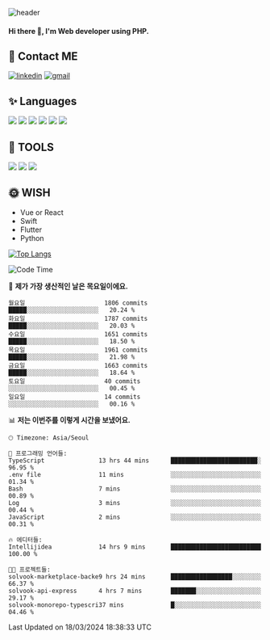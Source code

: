 ![header](https://capsule-render.vercel.app/api?type=waving&color=auto&height=300&section=header&text=Elin&fontSize=90&animation=twinkling)

#### Hi there 👋, I'm <b>Web developer</b> using PHP. ####

<!--
- 🔭 I’m currently working on Uniwill
- 🌱 I’m currently learning Vue or React or Python.
-->

<!---#### I am PHP developer --->

## 💌 Contact ME ###
[<img src='https://img.shields.io/badge/-EunjiKo-%230A66C2?style=flat-square&logo=LinkedIn&logoColor=white' alt='linkedin'>](https://www.linkedin.com/in/https://www.linkedin.com/in/eunji-ko-00a907164//)  [<img src='https://img.shields.io/badge/-einee214%40gmail.com-%23EA4335?style=flat-square&logo=Gmail&logoColor=white' alt='gmail'>](einee214@gmail.com)  


## ✨ Languages
<img src='https://img.shields.io/badge/-PHP-%23777BB4?style=for-the-badge&logo=PHP&logoColor=white'> <img src='https://img.shields.io/badge/-Laravel-%23FF2D20?style=for-the-badge&logo=Laravel&logoColor=white'> <img src='https://img.shields.io/badge/Jquery-%230769AD?style=for-the-badge&logo=Jquery&logoColor=white'> <img src='https://img.shields.io/badge/CSS3-%231572B6?style=for-the-badge&logo=CSS3&logoColor=white'> <img src='https://img.shields.io/badge/Bootstrap-%237952B3?style=for-the-badge&logo=Bootstrap&logoColor=white' > <img src='https://img.shields.io/badge/MySQL-%234479A1?style=for-the-badge&logo=MySQL&logoColor=white' >

## 🌷 TOOLS
<img src='https://img.shields.io/badge/PHPSTORM-%23000000?style=for-the-badge&logo=PhpStorm&logoColor=white' > <img src='https://img.shields.io/badge/GitLab-%23FCA121?style=for-the-badge&logo=GitLab&logoColor=white' > <img src='https://img.shields.io/badge/GitHub-%23181717?style=for-the-badge&logo=GitHub&logoColor=white'>


## 🌞 WISH
- Vue or React
- Swift
- Flutter
- Python


[![Top Langs](https://github-readme-stats.vercel.app/api/top-langs/?username=ein214&layout=compact)](https://github.com/anuraghazra/github-readme-stats)

<!--START_SECTION:waka-->
![Code Time](http://img.shields.io/badge/Code%20Time-3%2C338%20hrs%2025%20mins-blue)

📅 **제가 가장 생산적인 날은 목요일이에요.** 

```text
월요일                      1806 commits        █████░░░░░░░░░░░░░░░░░░░░   20.24 % 
화요일                      1787 commits        █████░░░░░░░░░░░░░░░░░░░░   20.03 % 
수요일                      1651 commits        █████░░░░░░░░░░░░░░░░░░░░   18.50 % 
목요일                      1961 commits        █████░░░░░░░░░░░░░░░░░░░░   21.98 % 
금요일                      1663 commits        █████░░░░░░░░░░░░░░░░░░░░   18.64 % 
토요일                      40 commits          ░░░░░░░░░░░░░░░░░░░░░░░░░   00.45 % 
일요일                      14 commits          ░░░░░░░░░░░░░░░░░░░░░░░░░   00.16 % 
```


📊 **저는 이번주를 이렇게 시간을 보냈어요.** 

```text
🕑︎ Timezone: Asia/Seoul

💬 프로그래밍 언어들: 
TypeScript               13 hrs 44 mins      ████████████████████████░   96.95 % 
.env file                11 mins             ░░░░░░░░░░░░░░░░░░░░░░░░░   01.34 % 
Bash                     7 mins              ░░░░░░░░░░░░░░░░░░░░░░░░░   00.89 % 
Log                      3 mins              ░░░░░░░░░░░░░░░░░░░░░░░░░   00.44 % 
JavaScript               2 mins              ░░░░░░░░░░░░░░░░░░░░░░░░░   00.31 % 

🔥 에디터들: 
Intellijidea             14 hrs 9 mins       █████████████████████████   100.00 % 

🐱‍💻 프로젝트들: 
solvook-marketplace-backe9 hrs 24 mins       █████████████████░░░░░░░░   66.37 % 
solvook-api-express      4 hrs 7 mins        ███████░░░░░░░░░░░░░░░░░░   29.17 % 
solvook-monorepo-typescri37 mins             █░░░░░░░░░░░░░░░░░░░░░░░░   04.46 % 
```


 Last Updated on 18/03/2024 18:38:33 UTC
<!--END_SECTION:waka-->

<!---![GitHub stats](https://github-readme-stats.vercel.app/api?username=ein214&show_icons=true&theme=dracula)  --->




